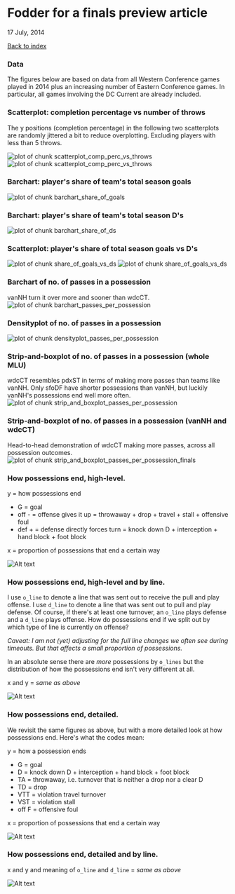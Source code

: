 # Fodder for a finals preview article
17 July, 2014  

<a href="index.html">Back to index</a>

### Data

The figures below are based on data from all Western Conference games played in 2014 plus an increasing number of Eastern Conference games. In particular, all games involving the DC Current are already included.





### Scatterplot: completion percentage vs number of throws

The y positions (completion percentage) in the following two scatterplots are randomly jittered a bit to reduce overplotting. Excluding players with less than 5 throws.

![plot of chunk scatterplot_comp_perc_vs_throws](./2014-07-16_finals-preview_files/figure-html/scatterplot_comp_perc_vs_throws1.png) ![plot of chunk scatterplot_comp_perc_vs_throws](./2014-07-16_finals-preview_files/figure-html/scatterplot_comp_perc_vs_throws2.png) 

### Barchart: player's share of team's total season goals
![plot of chunk barchart_share_of_goals](./2014-07-16_finals-preview_files/figure-html/barchart_share_of_goals.png) 

### Barchart: player's share of team's total season D's
![plot of chunk barchart_share_of_ds](./2014-07-16_finals-preview_files/figure-html/barchart_share_of_ds.png) 

### Scatterplot: player's share of total season goals vs D's
![plot of chunk share_of_goals_vs_ds](./2014-07-16_finals-preview_files/figure-html/share_of_goals_vs_ds1.png) ![plot of chunk share_of_goals_vs_ds](./2014-07-16_finals-preview_files/figure-html/share_of_goals_vs_ds2.png) 

### Barchart of no. of passes in a possession
vanNH turn it over more and sooner than wdcCT.
![plot of chunk barchart_passes_per_possession](./2014-07-16_finals-preview_files/figure-html/barchart_passes_per_possession.png) 

### Densityplot of no. of passes in a possession
![plot of chunk densityplot_passes_per_possession](./2014-07-16_finals-preview_files/figure-html/densityplot_passes_per_possession.png) 

### Strip-and-boxplot of no. of passes in a possession (whole MLU)
wdcCT resembles pdxST in terms of making more passes than teams like vanNH. Only sfoDF have shorter possessions than vanNH, but luckily vanNH's possessions end well more often.
![plot of chunk strip_and_boxplot_passes_per_possession](./2014-07-16_finals-preview_files/figure-html/strip_and_boxplot_passes_per_possession.png) 

### Strip-and-boxplot of no. of passes in a possession (vanNH and wdcCT)
Head-to-head demonstration of wdcCT making more passes, across all possession outcomes.
![plot of chunk strip_and_boxplot_passes_per_possession_finals](./2014-07-16_finals-preview_files/figure-html/strip_and_boxplot_passes_per_possession_finals.png) 

### How possessions end, high-level.

y = how possessions end   

  * G = goal
  * off - = offense gives it up = throwaway + drop + travel + stall + offensive foul
  * def + = defense directly forces turn = knock down D + interception + hand block + foot block

x = proportion of possessions that end a certain way

![Alt text](figs/fp_barchart_how_possessions_end_coarse_by_poss_team.png)

### How possessions end, high-level and by line.

I use `o_line` to denote a line that was sent out to receive the pull and play offense. I use `d_line` to denote a line that was sent out to pull and play defense. Of course, if there's at least one turnover, an `o_line` plays defense and a `d_line` plays offense. How do possessions end if we split out by which type of line is currently on offense?

*Caveat: I am not (yet) adjusting for the full line changes we often see during timeouts. But that affects a small proportion of possessions.*

In an absolute sense there are *more* possessions by `o_lines` but the distribution of how the possessions end isn't very different at all.

x and y = *same as above*  

![Alt text](figs/fp_barchart_how_possessions_end_coarse_by_line_and_poss_team.png)

### How possessions end, detailed.

We revisit the same figures as above, but with a more detailed look at how possessions end. Here's what the codes mean:

y = how a possession ends  

  * G = goal
  * D = knock down D + interception + hand block + foot block
  * TA = throwaway, i.e. turnover that is neither a drop nor a clear D
  * TD = drop
  * VTT = violation travel turnover
  * VST = violation stall
  * off F = offensive foul
  
x = proportion of possessions that end a certain way  

![Alt text](figs/fp_barchart_how_possessions_end_detailed_by_poss_team.png)

### How possessions end, detailed and by line.

x and y and meaning of `o_line` and `d_line` = *same as above*  

![Alt text](figs/fp_barchart_how_possessions_end_detailed_by_line_and_poss_team.png)
